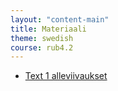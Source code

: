 ```yaml
---
layout: "content-main"
title: Materiaali
theme: swedish
course: rub4.2
---
```


- [Text 1 alleviivaukset](/media/rub4/text1_oikeat.pdf)
